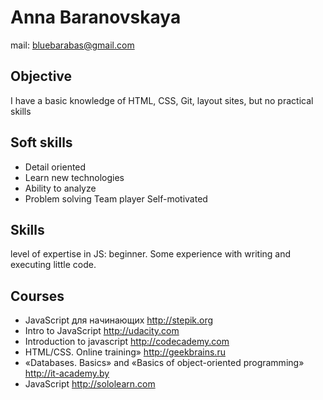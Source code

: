 **<h1>Anna Baranovskaya</h1>**

mail: bluebarabas@gmail.com

**<h2>Objective</h2>**
I have a basic knowledge of HTML, CSS, Git, layout sites, but no practical skills

**<h2>Soft skills</h2>**
* Detail oriented 
* Learn new technologies
* Ability to analyze 
* Problem solving Team player Self-motivated 

**<h2>Skills</h2>**
level of expertise in JS: beginner. Some experience with writing and executing little code. 

**<h2>Courses</h2>**
* JavaScript для начинающих http://stepik.org
* Intro to JavaScript http://udacity.com
* Introduction to javascript http://codecademy.com
* HTML/CSS. Online training»   http://geekbrains.ru
* «Databases. Basics» and «Basics of 
object-oriented programming» http://it-academy.by
* JavaScript http://sololearn.com


